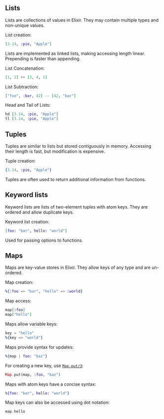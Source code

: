 ## Lists
Lists are collections of values in Elixir. They may contain multiple types and non-unique values.

List creation:
```elixir
[3.14, :pie, "Apple"]
```

Lists are implemented as linked lists, making accessing length linear. Prepending is faster than appending.

List Concatenation:
```elixir
[1, 2] ++ [3, 4, 1]
```

List Subtraction:
```elixir
["foo", :bar, 42] -- [42, "bar"]
```

Head and Tail of Lists:
```elixir
hd [3.14, :pie, "Apple"]
tl [3.14, :pie, "Apple"]
```

## Tuples
Tuples are similar to lists but stored contiguously in memory. Accessing their length is fast, but modification is expensive.

Tuple creation:
```elixir
{3.14, :pie, "Apple"}
```

Tuples are often used to return additional information from functions.

## Keyword lists
Keyword lists are lists of two-element tuples with atom keys. They are ordered and allow duplicate keys.

Keyword list creation:
```elixir
[foo: "bar", hello: "world"]
```

Used for passing options to functions.

## Maps
Maps are key-value stores in Elixir. They allow keys of any type and are un-ordered.

Map creation:
```elixir
%{:foo => "bar", "hello" => :world}
```

Map access:
```elixir
map[:foo]
map["hello"]
```

Maps allow variable keys:
```elixir
key = "hello"
%{key => "world"}
```

Maps provide syntax for updates:
```elixir
%{map | foo: "baz"}
```

For creating a new key, use [`Map.put/3`](https://hexdocs.pm/elixir/Map.html#put/3):
```elixir
Map.put(map, :foo, "baz")
```

Maps with atom keys have a concise syntax:
```elixir
%{foo: "bar", hello: "world"}
```

Map keys can also be accessed using dot notation:
```elixir
map.hello
```
